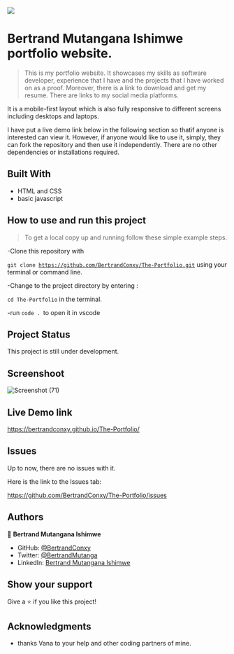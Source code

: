 ![](https://img.shields.io/badge/Microverse-blueviolet)

# Bertrand Mutangana Ishimwe portfolio website.

>This is my portfolio website. It showcases my skills as software developer, experience that I have and the projects that I have worked on as a proof. Moreover, there is a link to download and get my resume. There are links to my social media platforms.

It is a mobile-first layout which is also fully responsive to different screens including desktops and laptops.

I have put a live demo link below in the following section so thatif anyone is interested can view it. 
However, if anyone would like to use it, simply, they can fork the repository and then use it independently.
There are no other dependencies or installations required.
## Built With

- HTML and CSS
- basic javascript

## How to use and run this project

>To get a local copy up and running follow these simple example steps.

-Clone this repository with

<code>git clone https://github.com/BertrandConxy/The-Portfolio.git</code> using your terminal or command line.

-Change to the project directory by entering :

<code>cd The-Portfolio</code> in the terminal.

-run <code>code . </code>to open it in vscode

## Project Status
This project is still under development.

## Screenshoot
![Screenshot (71)](https://user-images.githubusercontent.com/90222110/145774268-e443e1d7-3387-498d-8828-6a38c9326edd.png)

## Live Demo link
 https://bertrandconxy.github.io/The-Portfolio/

## Issues

Up to now, there are no issues with it.

Here is the link to the Issues tab:

https://github.com/BertrandConxy/The-Portfolio/issues

## Authors

👤 **Bertrand Mutangana Ishimwe**

- GitHub: [@BertrandConxy](https://github.com/BertrandConxy)
- Twitter: [@BertrandMutanga](https://twitter.com/BertrandMutanga)
- LinkedIn: [Bertrand Mutangana Ishimwe](https://www.linkedin.com/in/bertrandmutangana/)


## Show your support

Give a ⭐️ if you like this project!

## Acknowledgments

- thanks Vana to your help and other coding partners of mine.


